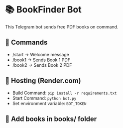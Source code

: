 # 📚 BookFinder Bot

This Telegram bot sends free PDF books on command.

## 🤖 Commands

- /start → Welcome message
- /book1 → Sends Book 1 PDF
- /book2 → Sends Book 2 PDF

## 🚀 Hosting (Render.com)

- Build Command: `pip install -r requirements.txt`
- Start Command: `python bot.py`
- Set environment variable: `BOT_TOKEN`

## 📁 Add books in books/ folder
